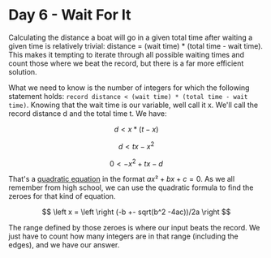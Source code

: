 # Day 6 - Wait For It

Calculating the distance a boat will go in a given total time after waiting a given time is relatively trivial: distance = (wait time) * (total time - wait time). This makes it tempting to iterate through all possible waiting times and count those where we beat the record, but there is a far more efficient solution.

What we need to know is the number of integers for which the following statement holds: `record distance < (wait time) * (total time - wait time)`. Knowing that the wait time is our variable, well call it x. We'll call the record distance d and the total time t. We have:

```math
d \lt x * (t - x)
```
```math
d \lt tx - x^2
```
```math
0 \lt -x^2 + tx - d

```

That's a [quadratic equation](https://en.wikipedia.org/wiki/Quadratic_equation) in the format $ax² + bx + c = 0$. As we all remember from high school, we can use the quadratic formula to find the zeroes for that kind of equation.

$$
\left x = \left \right (-b +- sqrt(b^2 -4ac))/2a \right
$$

The range defined by those zeroes is where our input beats the record. We just have to count how many integers are in that range (including the edges), and we have our answer.

